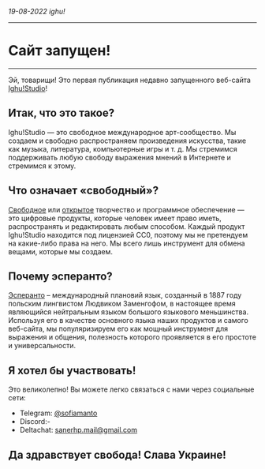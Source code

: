 <i class="date">19-08-2022 <i class="icon-book"></i> ighu!</i>

___

# Сайт запущен!

___

Эй, товарищи! Это первая публикация недавно запущенного веб-сайта <u>Ighu!Studio</u>!

## Итак, что это такое?

Ighu!Studio — это свободное международное арт-сообщество. Мы создаем и свободно распространяем произведения искусства, такие как музыка, литература, компьютерные игры и т. д. Мы стремимся поддерживать любую свободу выражения мнений в Интернете и стремимся к этому.

## Что означает «свободный»?

<u>Свободное</u> или <u>открытое</u> творчество и программное обеспечение — это цифровые продукты, которые человек имеет право иметь, распространять и редактировать любым способом. Каждый продукт Ighu!Studio находится под лицензией CC0, поэтому мы не претендуем на какие-либо права на него. Мы всего лишь инструмент для обмена вещами, которые мы создаем.

## Почему эсперанто?

<u>Эсперанто</u> – международный плановий язык, созданный в 1887 году польским лингвистом Людвиком Заменгофом, в настоящее время являющийся нейтральным языком большого языкового меньшинства. Используя его в качестве основного языка наших продуктов и самого веб-сайта, мы популяризируем его как мощный инструмент для выражения и общения, полезность которого проявляется в его простоте и универсальности.

## Я хотел бы участвовать!

Это великолепно! Вы можете легко связаться с нами через социальные сети:

- Telegram: [@sofiamanto](https://t.me/sofiamanto)
- Discord:-
- Deltachat: sanerhp.mail@gmail.com

## Да здравствует свобода! Слава Украине!
